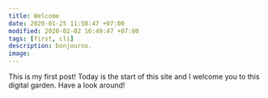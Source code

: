 ```yaml
---
title: Welcome
date: 2020-01-25 11:58:47 +07:00
modified: 2020-02-02 16:49:47 +07:00
tags: [first, cli]
description: bonjourno.
image: 
---
```


This is my first post! Today is the start of this site and I welcome you to this digital garden. Have a look around!
